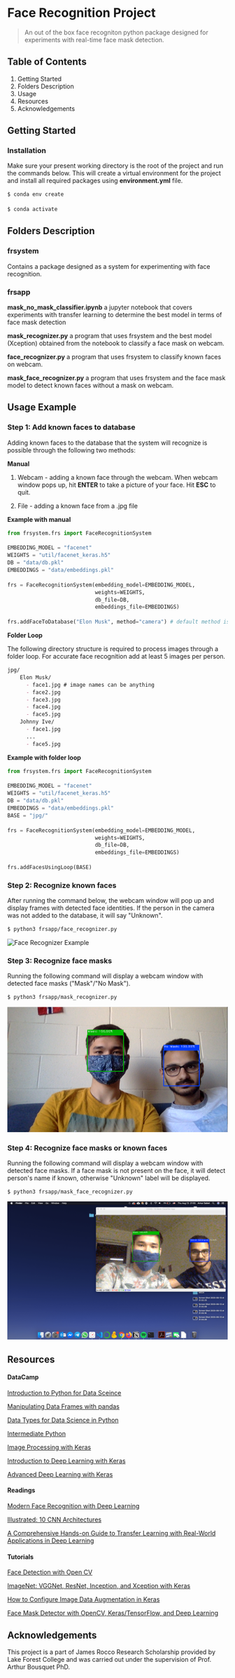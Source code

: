 # Face Recognition Project
<!--[![Build Status](https://travis-ci.org/amac-lfc/frsystem.svg?branch=master)](https://travis-ci.org/amac-lfc/frsystem)-->
> An out of the box face recogniton python package designed for experiments with real-time face mask detection.

## Table of Contents

1. Getting Started
2. Folders Description
3. Usage
4. Resources
5. Acknowledgements

## Getting Started

### Installation

Make sure your present working directory is the root of the project and run the commands below. This will create a virtual environment for the project and install all required packages using **environment.yml** file.
```markdown
$ conda env create

$ conda activate
```

## Folders Description

### frsystem

Contains a package designed as a system for experimenting with face recognition. 

### frsapp
**mask_no_mask_classifier.ipynb** a jupyter notebook that covers experiments with transfer learning to determine the best model in terms of face mask detection

**mask_recognizer.py** a program that uses frsystem and the best model (Xception) obtained from the notebook to classify a face mask on webcam.

**face_recognizer.py** a program that uses frsystem to classify known faces on webcam.

**mask_face_recognizer.py** a program that uses frsystem and the face mask model to detect known faces without a mask on webcam.

## Usage Example

### Step 1: Add known faces to database

Adding known faces to the database that the system will recognize is possible through the following two methods:

 **Manual**
1. Webcam - adding a known face through the webcam. When webcam window pops up, hit **ENTER** to take a picture of your face. Hit **ESC** to quit.

2. File - adding a known face from a .jpg file

**Example with manual**
```python
from frsystem.frs import FaceRecognitionSystem

EMBEDDING_MODEL = "facenet"
WEIGHTS = "util/facenet_keras.h5"
DB = "data/db.pkl"
EMBEDDINGS = "data/embeddings.pkl"
    
frs = FaceRecognitionSystem(embedding_model=EMBEDDING_MODEL,
                            weights=WEIGHTS,
                            db_file=DB, 
                            embeddings_file=EMBEDDINGS)

frs.addFaceToDatabase("Elon Musk", method="camera") # default method is "file"
```   
**Folder Loop**

The following directory structure is required to process images through a folder loop. For accurate face recognition add at least 5 images per person.

```markdown
jpg/
    Elon Musk/
      - face1.jpg # image names can be anything
      - face2.jpg
      - face3.jpg
      - face4.jpg
      - face5.jpg
    Johnny Ive/
      - face1.jpg
	  ...
      - face5.jpg
```
**Example with folder loop**
```python
from frsystem.frs import FaceRecognitionSystem

EMBEDDING_MODEL = "facenet"
WEIGHTS = "util/facenet_keras.h5"
DB = "data/db.pkl"
EMBEDDINGS = "data/embeddings.pkl"
BASE = "jpg/"

frs = FaceRecognitionSystem(embedding_model=EMBEDDING_MODEL,
                            weights=WEIGHTS,
                            db_file=DB, 
                            embeddings_file=EMBEDDINGS)
                            
frs.addFacesUsingLoop(BASE)
```

### Step 2: Recognize known faces

After running the command below, the webcam window will pop up and display frames with detected face identities. If the person in the camera was not added to the database, it will say "Unknown".

```markdown
$ python3 frsapp/face_recognizer.py
```

![Face Recognizer Example](static/img/1.png)

### Step 3: Recognize face masks
Running the following command will display a webcam window with detected face masks ("Mask"/"No Mask").

```markdown
$ python3 frsapp/mask_recognizer.py
```

![Face Recognizer Example](static/img/2.png)

### Step 4: Recognize face masks or known faces

Running the following command will display a webcam window with detected face masks. If a face mask is not present on the face, it will detect person's name if known, otherwise "Unknown" label will be displayed.

```markdown
$ python3 frsapp/mask_face_recognizer.py
```

![Mask Face Recognizer Example](static/img/3.png)

## **Resources**

#### **DataCamp**

[Introduction to Python for Data Sceince](https://learn.datacamp.com/courses/intro-to-python-for-data-science)

[Manipulating Data Frames with pandas](https://learn.datacamp.com/courses/manipulating-dataframes-with-pandas)

[Data Types for Data Science in Python](https://learn.datacamp.com/courses/data-types-for-data-science-in-python)

[Intermediate Python](https://learn.datacamp.com/courses/intermediate-python)

[Image Processing with Keras](https://learn.datacamp.com/courses/image-processing-with-keras-in-python)

[Introduction to Deep Learning with Keras](https://learn.datacamp.com/courses/introduction-to-deep-learning-with-keras)

[Advanced Deep Learning with Keras](https://learn.datacamp.com/courses/advanced-deep-learning-with-keras)

#### **Readings**

[Modern Face Recognition with Deep Learning](https://medium.com/@ageitgey/machine-learning-is-fun-part-4-modern-face-recognition-with-deep-learning-c3cffc121d78)

[Illustrated: 10 CNN Architectures](https://towardsdatascience.com/illustrated-10-cnn-architectures-95d78ace614d#c5a6)

[A Comprehensive Hands-on Guide to Transfer Learning with Real-World Applications in Deep Learning](https://towardsdatascience.com/a-comprehensive-hands-on-guide-to-transfer-learning-with-real-world-applications-in-deep-learning-212bf3b2f27a)

#### **Tutorials**

[Face Detection with Open CV](https://www.datacamp.com/community/tutorials/face-detection-python-opencv)

[ImageNet: VGGNet, ResNet, Inception, and Xception with Keras](https://www.pyimagesearch.com/2017/03/20/imagenet-vggnet-resnet-inception-xception-keras/)

[How to Configure Image Data Augmentation in Keras](https://machinelearningmastery.com/how-to-configure-image-data-augmentation-when-training-deep-learning-neural-networks/#:~:text=The%20Keras%20deep%20learning%20neural,augmentation%20via%20the%20ImageDataGenerator%20class.&text=Image%20data%20augmentation%20is%20used,of%20the%20model%20to%20generalize.)

[Face Mask Detector with OpenCV, Keras/TensorFlow, and Deep Learning](https://www.pyimagesearch.com/2020/05/04/covid-19-face-mask-detector-with-opencv-keras-tensorflow-and-deep-learning/)

## Acknowledgements

This project is a part of James Rocco Research Scholarship provided by Lake Forest College and was carried out under the supervision of Prof. Arthur Bousquet PhD.